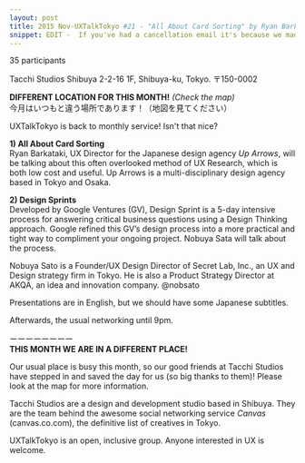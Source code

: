 ```yaml
---
layout: post
title: 2015 Nov-UXTalkTokyo #21 - "All About Card Sorting" by Ryan Barkataki and "Design Sprints" by Nobuya Sato
snippet: EDIT -  If you've had a cancellation email it's because we made a mistake with the limits of the -
---
```

35 participants

Tacchi Studios Shibuya 2-2-16 1F, Shibuya-ku, Tokyo. 〒150-0002

<strong>DIFFERENT LOCATION FOR THIS MONTH!</strong> <em>(Check the map)</em><br>
今月はいつもと違う場所であります！（地図を見てください）

UXTalkTokyo is back to monthly service! Isn't that nice?

<strong>1) All About Card Sorting</strong> <br>
Ryan Barkataki, UX Director for the Japanese design agency <em>Up Arrows</em>, will be talking about this often overlooked method of UX Research, which is both low cost and useful. Up Arrows is a multi-disciplinary design agency based in Tokyo and Osaka. 

<strong>2) Design Sprints</strong><br>
Developed by Google Ventures (GV), Design Sprint is a 5-day intensive process for answering critical business questions using a Design Thinking approach. Google refined this GV’s design process into a more practical and tight way to compliment your ongoing project. Nobuya Sata will talk about the process.

Nobuya Sato is a Founder/UX Design Director of Secret Lab, Inc., an UX and Design strategy firm in Tokyo. He is also a Product Strategy Director at AKQA, an idea and innovation company. @nobsato 

Presentations are in English, but we should have some Japanese subtitles.

Afterwards, the usual networking until 9pm. 

ーーーーーーーー<br>
<strong>THIS MONTH WE ARE IN A DIFFERENT PLACE!</strong>

Our usual place is busy this month, so our good friends at Tacchi Studios have stepped in and saved the day for us (so big thanks to them)! Please look at the map for more information. 

Tacchi Studios are a design and development studio based in Shibuya. They are the team behind the awesome social networking service <em>Canvas</em> (canvas.co.com), the definitive list of creatives in Tokyo.  

UXTalkTokyo is an open, inclusive group. Anyone interested in UX is welcome.

